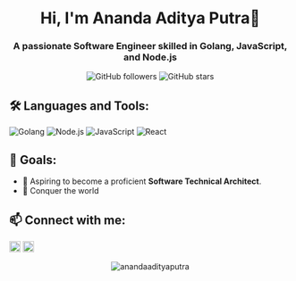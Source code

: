 <h1 align="center">Hi, I'm Ananda Aditya Putra👋</h1>
<h3 align="center">A passionate Software Engineer skilled in Golang, JavaScript, and Node.js</h3>

<p align="center">
<img src="https://img.shields.io/github/followers/anandaadityap?label=Follow&style=social" alt="GitHub followers" />
<img src="https://img.shields.io/github/stars/anandaadityap?label=Stars" alt="GitHub stars" />
</p>



## 🛠️ Languages and Tools:

<p align="left">
<img src="https://img.shields.io/badge/Golang-%2300ADD8.svg?style=for-the-badge&logo=go&logoColor=white" alt="Golang" />
<img src="https://img.shields.io/badge/Node.js-%2343853D.svg?style=for-the-badge&logo=node.js&logoColor=white" alt="Node.js" />
<img src="https://img.shields.io/badge/JavaScript-%23323330.svg?style=for-the-badge&logo=javascript&logoColor=%23F7DF1E" alt="JavaScript" />
<img src="https://img.shields.io/badge/React-20232A?style=for-the-badge&logo=react&logoColor=61DAFB" alt="React" />
<!-- Tambahkan lebih banyak ikon sesuai dengan keterampilan Anda -->
</p>



## 🎯 Goals:

- 🚀 Aspiring to become a proficient **Software Technical Architect**.
- 👑 Conquer the world



## 📫 Connect with me:

<p align="left">
<a href="https://www.linkedin.com/in/anandaadityaputra/" target="blank"><img src="https://www.vectorlogo.zone/logos/linkedin/linkedin-icon.svg" alt="LinkedIn" width="20" height="20" /></a>
<a href="mailto:anandaadityaputra11@gmail.com"> <img src="https://www.vectorlogo.zone/logos/gmail/gmail-icon.svg" alt="Email" width="20" height="20" />
</a>
<!-- Tambahkan lebih banyak tautan sosial jika diperlukan -->
</p>

<p align="center">
<img src="https://komarev.com/ghpvc/?username=anandaadityap&label=Profile%20views&color=0e75b6&style=flat" alt="anandaadityaputra" />
</p>


